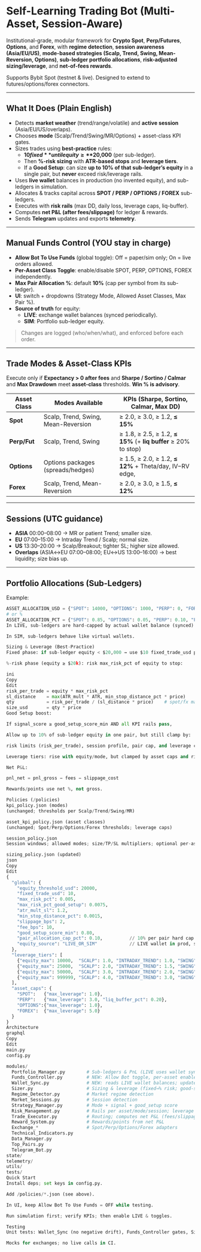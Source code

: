 # Self-Learning Trading Bot (Multi-Asset, Session-Aware)

Institutional-grade, modular framework for **Crypto Spot**, **Perp/Futures**, **Options**, and **Forex**, with **regime detection**, **session awareness (Asia/EU/US)**, **mode-based strategies (Scalp, Trend, Swing, Mean-Reversion, Options)**, **sub-ledger portfolio allocations**, **risk-adjusted sizing/leverage**, and **net-of-fees rewards**.

Supports Bybit Spot (testnet & live). Designed to extend to futures/options/forex connectors.

---

## What It Does (Plain English)
- Detects **market weather** (trend/range/volatile) and **active session** (Asia/EU/US/overlaps).
- Chooses **mode** (Scalp/Trend/Swing/MR/Options) + asset-class KPI gates.
- Sizes trades using **best-practice** rules:
  - **$10 fixed** until equity ≥ **$20,000** (per sub-ledger).
  - Then **%-risk sizing** with **ATR-based stops** and **leverage tiers**.
  - If a **Good Setup**: can size **up to 10% of that sub-ledger’s equity** in a single pair, but **never** exceed risk/leverage rails.
- Uses **live wallet** balances in production (no invented equity), and sub-ledgers in simulation.
- Allocates & tracks capital across **SPOT / PERP / OPTIONS / FOREX** sub-ledgers.
- Executes with **risk rails** (max DD, daily loss, leverage caps, liq-buffer).
- Computes **net P&L (after fees/slippage)** for ledger & rewards.
- Sends **Telegram** updates and exports **telemetry**.

---

## Manual Funds Control (YOU stay in charge)
- **Allow Bot To Use Funds** (global toggle): Off = paper/sim only; On = live orders allowed.
- **Per-Asset Class Toggle**: enable/disable SPOT, PERP, OPTIONS, FOREX independently.
- **Max Pair Allocation %**: default **10%** (cap per symbol from its sub-ledger).
- **UI**: switch + dropdowns (Strategy Mode, Allowed Asset Classes, Max Pair %).
- **Source of truth** for equity:
  - **LIVE**: exchange wallet balances (synced periodically).
  - **SIM**: Portfolio sub-ledger equity.

> Changes are logged (who/when/what), and enforced before each order.

---

## Trade Modes & Asset-Class KPIs

Execute only if **Expectancy > 0 after fees** and **Sharpe / Sortino / Calmar** and **Max Drawdown** meet **asset-class** thresholds. **Win % is advisory**.

| Asset Class  | Modes Available                    | KPIs (Sharpe, Sortino, Calmar, Max DD)                               |
|--------------|------------------------------------|------------------------------------------------------------------------|
| **Spot**     | Scalp, Trend, Swing, Mean-Reversion| ≥ 2.0, ≥ 3.0, ≥ 1.2, **≤ 15%**                                        |
| **Perp/Fut** | Scalp, Trend, Swing                | ≥ 1.8, ≥ 2.5, ≥ 1.2, **≤ 15%** (+ **liq buffer** ≥ 20% to stop)       |
| **Options**  | Options packages (spreads/hedges)  | ≥ 1.5, ≥ 2.0, ≥ 1.2, **≤ 12%** + Theta/day, IV−RV edge, |Δ| cap       |
| **Forex**    | Scalp, Trend, Mean-Reversion       | ≥ 2.0, ≥ 3.0, ≥ 1.5, **≤ 12%**                                        |

---

## Sessions (UTC guidance)
- **ASIA** 00:00–08:00 → MR or patient Trend; smaller size.
- **EU**   07:00–15:00 → Intraday Trend / Scalp; normal size.
- **US**   13:30–20:00 → Scalp/Breakout; tighter SL; higher size allowed.
- **Overlaps** (ASIA↔EU 07:00–08:00; EU↔US 13:00–16:00) → best liquidity; size bias up.

---

## Portfolio Allocations (Sub-Ledgers)
Example:
```python
ASSET_ALLOCATION_USD = {"SPOT": 14000, "OPTIONS": 1000, "PERP": 0, "FOREX": 0}
# or %
ASSET_ALLOCATION_PCT = {"SPOT": 0.85, "OPTIONS": 0.05, "PERP": 0.10, "FOREX": 0.0}
In LIVE, sub-ledgers are hard-capped by actual wallet balance (synced).

In SIM, sub-ledgers behave like virtual wallets.

Sizing & Leverage (Best-Practice)
Fixed phase: if sub-ledger equity < $20,000 → use $10 fixed_trade_usd per order.

%-risk phase (equity ≥ $20k): risk max_risk_pct of equity to stop:

ini
Copy
Edit
risk_per_trade = equity * max_risk_pct
sl_distance    = max(ATR_mult * ATR, min_stop_distance_pct * price)
qty            = risk_per_trade / (sl_distance * price)    # spot/fx math
size_usd       = qty * price
Good Setup boost:

If signal_score ≥ good_setup_score_min AND all KPI rails pass,

Allow up to 10% of sub-ledger equity in one pair, but still clamp by:

risk limits (risk_per_trade), session profile, pair cap, and leverage cap.

Leverage tiers: rise with equity/mode, but clamped by asset caps and risk manager.

Net P&L:

pnl_net = pnl_gross − fees − slippage_cost

Rewards/points use net %, not gross.

Policies (/policies)
kpi_policy.json (modes)
(unchanged; thresholds per Scalp/Trend/Swing/MR)

asset_kpi_policy.json (asset classes)
(unchanged; Spot/Perp/Options/Forex thresholds; leverage caps)

session_policy.json
Session windows; allowed modes; size/TP/SL multipliers; optional per-asset factors.

sizing_policy.json (updated)
json
Copy
Edit
{
  "global": {
    "equity_threshold_usd": 20000,
    "fixed_trade_usd": 10,
    "max_risk_pct": 0.005,
    "max_risk_pct_good_setup": 0.0075,
    "atr_mult_sl": 1.2,
    "min_stop_distance_pct": 0.0015,
    "slippage_bps": 2,
    "fee_bps": 10,
    "good_setup_score_min": 0.80,
    "pair_allocation_cap_pct": 0.10,          // 10% per pair hard cap
    "equity_source": "LIVE_OR_SIM"            // LIVE wallet in prod, sub-ledger in sim
  },
  "leverage_tiers": [
    {"equity_max": 10000,  "SCALP": 1.0, "INTRADAY_TREND": 1.0, "SWING": 1.0, "MEAN_REVERSION": 1.0},
    {"equity_max": 25000,  "SCALP": 2.0, "INTRADAY_TREND": 1.5, "SWING": 1.2, "MEAN_REVERSION": 1.2},
    {"equity_max": 50000,  "SCALP": 3.0, "INTRADAY_TREND": 2.0, "SWING": 1.5, "MEAN_REVERSION": 1.5},
    {"equity_max": 999999, "SCALP": 4.0, "INTRADAY_TREND": 3.0, "SWING": 2.0, "MEAN_REVERSION": 2.0}
  ],
  "asset_caps": {
    "SPOT":   {"max_leverage": 1.0},
    "PERP":   {"max_leverage": 3.0, "liq_buffer_pct": 0.20},
    "OPTIONS":{"max_leverage": 1.0},
    "FOREX":  {"max_leverage": 5.0}
  }
}
Architecture
graphql
Copy
Edit
main.py  
config.py  

modules/
  Portfolio_Manager.py        # Sub-ledgers & PnL (LIVE uses wallet sync caps)
  Funds_Controller.py         # NEW: Allow Bot toggle, per-asset enable, max pair %
  Wallet_Sync.py              # NEW: reads LIVE wallet balances; updates caps
  Sizer.py                    # Sizing & leverage (fixed→% risk; good-setup boost; 10% pair cap)
  Regime_Detector.py          # Market regime detection
  Market_Sessions.py          # Session detection
  Strategy_Manager.py         # Mode + signal + good_setup score
  Risk_Management.py          # Rails per asset/mode/session; leverage & liq buffer
  Trade_Executor.py           # Routing; computes net P&L (fees/slippage)
  Reward_System.py            # Rewards/points from net P&L
  Exchange_*                  # Spot/Perp/Options/Forex adapters
  Technical_Indicators.py
  Data_Manager.py
  Top_Pairs.py
  Telegram_Bot.py
state/
telemetry/
utils/
tests/
Quick Start
Install deps; set keys in config.py.

Add /policies/*.json (see above).

In UI, keep Allow Bot To Use Funds = OFF while testing.

Run simulation first; verify KPIs; then enable LIVE & toggles.

Testing
Unit tests: Wallet_Sync (no negative drift), Funds_Controller gates, Sizer boost logic, pair cap (10%), net-P&L path.

Mocks for exchanges; no live calls in CI.
